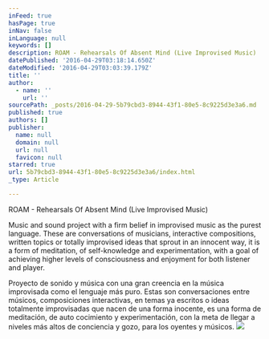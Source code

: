 ```yaml
---
inFeed: true
hasPage: true
inNav: false
inLanguage: null
keywords: []
description: ROAM - Rehearsals Of Absent Mind (Live Improvised Music)
datePublished: '2016-04-29T03:18:14.650Z'
dateModified: '2016-04-29T03:03:39.179Z'
title: ''
author:
  - name: ''
    url: ''
sourcePath: _posts/2016-04-29-5b79cbd3-8944-43f1-80e5-8c9225d3e3a6.md
published: true
authors: []
publisher:
  name: null
  domain: null
  url: null
  favicon: null
starred: true
url: 5b79cbd3-8944-43f1-80e5-8c9225d3e3a6/index.html
_type: Article

---
```

ROAM - Rehearsals Of Absent Mind (Live Improvised Music)

Music and sound project with a firm belief in improvised music as the purest language. These are conversations of musicians, interactive compositions, written topics or totally improvised ideas that sprout in an innocent way, it is a form of meditation, of self-knowledge and experimentation, with a goal of achieving higher levels of consciousness and enjoyment for both listener and player.

Proyecto de sonido y música con una gran creencia en la música improvisada como el lenguaje más puro. Estas son conversaciones entre músicos, composiciones interactivas, en temas ya escritos o ideas totalmente improvisadas que nacen de una forma inocente, es una forma de meditación, de auto cocimiento y experimentación, con la meta de llegar a niveles más altos de conciencia y gozo, para los oyentes y músicos.
![](https://the-grid-user-content.s3-us-west-2.amazonaws.com/c31e8815-cbb4-4fe8-acff-c791de16dfb4.jpg)